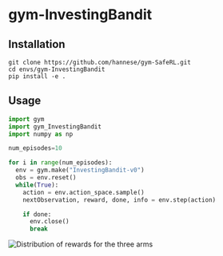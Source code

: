 # gym-InvestingBandit

## Installation

```shell
git clone https://github.com/hannese/gym-SafeRL.git
cd envs/gym-InvestingBandit
pip install -e .
```
## Usage

```python
import gym
import gym_InvestingBandit
import numpy as np

num_episodes=10

for i in range(num_episodes):
  env = gym.make("InvestingBandit-v0")
  obs = env.reset()
  while(True):
    action = env.action_space.sample()
    nextObservation, reward, done, info = env.step(action)

    if done:
      env.close()
      break
```

![Distribution of rewards for the three arms](rewrad_distribution.png)


